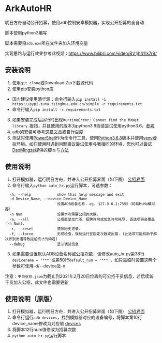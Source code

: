 # ArkAutoHR
明日方舟自动公开招募，使用adb控制安卓模拟器，实现公开招募的全自动

脚本使用python3编写

脚本需要将`adb.exe`所在文件夹加入环境变量

实现思路与运行效果参考此视频：https://www.bilibili.com/video/BV1jh411k7r9/

## 安装说明
1. 使用`git clone`或Download Zip下载源代码
2. 使用pip安装python库
  - 国内建议使用清华源：命令行输入`pip install -i https://pypi.tuna.tsinghua.edu.cn/simple -r requirements.txt`
  - 命令行输入`pip install -r requirements.txt`
3. 如果安装完成后运行时出现`RuntimeError: Cannot find the MXNet library.`报错，并且使用的版本为python3.8则请尝试使用python3.6。[参考](https://github.com/apache/incubator-mxnet/issues/17719)
4. adb的安装可参考[这篇文章](https://jingyan.baidu.com/article/22fe7cedf67e353002617f25.html)或自行百度
5. 测试时使用[PowerShell](https://github.com/PowerShell/PowerShell)作为命令行工具，使用[Python3.6.8](https://www.python.org/downloads/release/python-368/)版本并使用[venv](https://docs.python.org/zh-cn/3/tutorial/venv.html)虚拟环境。如在使用时遇到问题建议尝试使用与我相同的环境，您也可以尝试[DaoMingze](https://github.com/DaoMingze/ArkAuto)提供的脚本与[方法](https://github.com/DaoMingze/ArkAuto#%E5%85%B6%E4%BB%96%E8%AF%B4%E6%98%8E)

## 使用说明
1. 打开模拟器，运行明日方舟，并进入公开招募界面（如下图）
[公招界面](fig/公招界面.png)
2. 命令行输入`python auto_hr.py`运行脚本，可选参数：
```
  -h, --help            show this help message and exit
  -d Device_Name, --device Device_Name
                        设置ADB设备名称. eg. 127.0.0.1:7555（网易MuMu模拟器）
  -n Num                设置本次需要公招的次数.
  -a, --all             公招直至龙门币、招聘许可或加急许可耗尽. 该选项将会覆盖[-n Num].
  -r, --reset           清除历史记录.
  -f, --force           无视检查，强制运行至指定次数或出错. (此选项可能有助于解决识别出错导致提前终止的问题)
  --debug               显示调试信息
  ```
3. 如果需要设置默认ADB设备名称或公招次数，请修改auto_hr.py第38行`devicename = '***'`或第50行`default_num = '***'`，如只需临时设置这两个参数可使用-d/--device及-n

注意：`干员信息.json`为截止到2021年2月20日位置的可公招干员信息，若后续新干员加入公招，此文件也需要更新

## 使用说明（原版）
1. 打开模拟器，运行明日方舟，并进入公开招募界面（如下图） 
[公招界面](fig/公招界面.png)
2. 命令行运行`adb devices`，找到模拟器对应的设备编号，将脚本第10行device_name修改为对应值 
[devices](fig/devices.png)
3. 将脚本12行num值修改为招募次数 
4. `python auto_hr.py`运行脚本 
